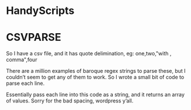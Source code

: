HandyScripts
============

# CSVPARSE
So I have a csv file, and it has quote delimination, eg:
  one,two,"with , comma",four

There are a million examples of baroque regex strings to parse these, but I couldn’t seem to get any of them to work. So I wrote a small bit of code to parse each line.

Essentially pass each line into this code as a string, and it returns an array of values. Sorry for the bad spacing, wordpress y’all.
